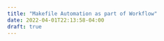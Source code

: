 ```yaml
---
title: "Makefile Automation as part of Workflow"
date: 2022-04-01T22:13:58-04:00
draft: true
---
```


